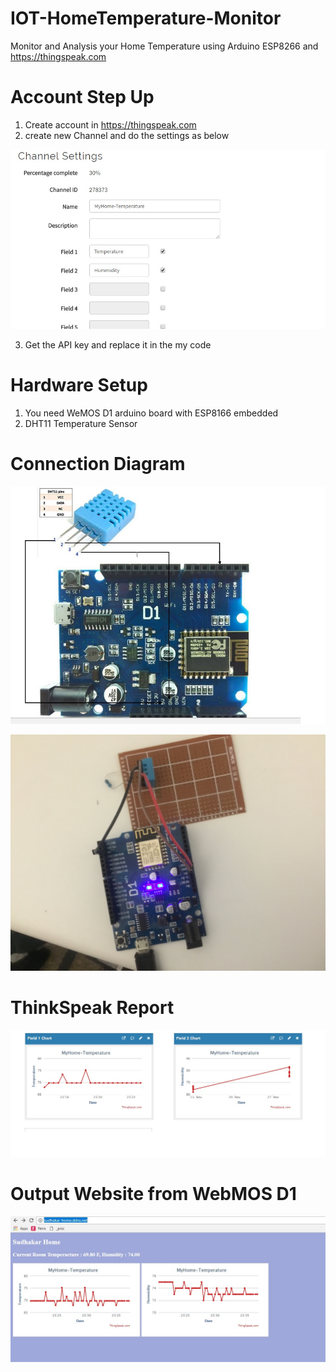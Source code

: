 # IOT-HomeTemperature-Monitor
Monitor and Analysis your Home Temperature using Arduino ESP8266 and https://thingspeak.com


# Account Step Up

1. Create account in https://thingspeak.com
2. create new Channel and do the settings as below

![ScreenShot](https://github.com/Sudhakar85/IOT-HomeTemperature-Monitor/blob/master/images/ChannelSettings.jpg)

3. Get the API key and replace it in the my code

# Hardware Setup

1. You need WeMOS D1 arduino board with ESP8166 embedded 
2. DHT11 Temperature Sensor

# Connection Diagram

![ScreenShot](https://github.com/Sudhakar85/IOT-HomeTemperature-Monitor/blob/master/images/myConnections.jpg)

![ScreenShot](https://github.com/Sudhakar85/IOT-HomeTemperature-Monitor/blob/master/images/myConnection.jpg)

# ThinkSpeak Report

![ScreenShot](https://github.com/Sudhakar85/IOT-HomeTemperature-Monitor/blob/master/images/ThinkSpeak.jpg)

# Output Website from WebMOS D1

![ScreenShot](https://github.com/Sudhakar85/IOT-HomeTemperature-Monitor/blob/master/images/MyHome.jpg)
